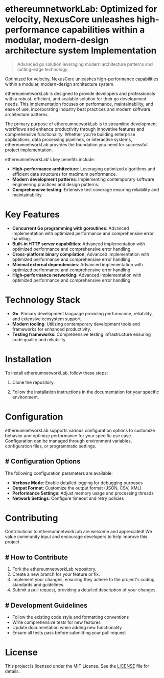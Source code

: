 <!-- fallback_ethereumnetworkLab_20250802161022_17505 -->

# ethereumnetworkLab: Optimized for velocity, NexusCore unleashes high-performance capabilities within a modular, modern-design architecture system Implementation
> Advanced go solution leveraging modern architecture patterns and cutting-edge technology.

Optimized for velocity, NexusCore unleashes high-performance capabilities within a modular, modern-design architecture system.

ethereumnetworkLab is designed to provide developers and professionals with a robust, efficient, and scalable solution for their go development needs. This implementation focuses on performance, maintainability, and ease of use, incorporating industry best practices and modern software architecture patterns.

The primary purpose of ethereumnetworkLab is to streamline development workflows and enhance productivity through innovative features and comprehensive functionality. Whether you're building enterprise applications, data processing pipelines, or interactive systems, ethereumnetworkLab provides the foundation you need for successful project implementation.

ethereumnetworkLab's key benefits include:

* **High-performance architecture**: Leveraging optimized algorithms and efficient data structures for maximum performance.
* **Modern development patterns**: Implementing contemporary software engineering practices and design patterns.
* **Comprehensive testing**: Extensive test coverage ensuring reliability and maintainability.

# Key Features

* **Concurrent Go programming with goroutines**: Advanced implementation with optimized performance and comprehensive error handling.
* **Built-in HTTP server capabilities**: Advanced implementation with optimized performance and comprehensive error handling.
* **Cross-platform binary compilation**: Advanced implementation with optimized performance and comprehensive error handling.
* **Minimal external dependencies**: Advanced implementation with optimized performance and comprehensive error handling.
* **High-performance networking**: Advanced implementation with optimized performance and comprehensive error handling.

# Technology Stack

* **Go**: Primary development language providing performance, reliability, and extensive ecosystem support.
* **Modern tooling**: Utilizing contemporary development tools and frameworks for enhanced productivity.
* **Testing frameworks**: Comprehensive testing infrastructure ensuring code quality and reliability.

# Installation

To install ethereumnetworkLab, follow these steps:

1. Clone the repository:


2. Follow the installation instructions in the documentation for your specific environment.

# Configuration

ethereumnetworkLab supports various configuration options to customize behavior and optimize performance for your specific use case. Configuration can be managed through environment variables, configuration files, or programmatic settings.

## # Configuration Options

The following configuration parameters are available:

* **Verbose Mode**: Enable detailed logging for debugging purposes
* **Output Format**: Customize the output format (JSON, CSV, XML)
* **Performance Settings**: Adjust memory usage and processing threads
* **Network Settings**: Configure timeout and retry policies

# Contributing

Contributions to ethereumnetworkLab are welcome and appreciated! We value community input and encourage developers to help improve this project.

## # How to Contribute

1. Fork the ethereumnetworkLab repository.
2. Create a new branch for your feature or fix.
3. Implement your changes, ensuring they adhere to the project's coding standards and guidelines.
4. Submit a pull request, providing a detailed description of your changes.

## # Development Guidelines

* Follow the existing code style and formatting conventions
* Write comprehensive tests for new features
* Update documentation when adding new functionality
* Ensure all tests pass before submitting your pull request

# License

This project is licensed under the MIT License. See the [LICENSE](https://github.com/uhsr/ethereumnetworkLab/blob/main/LICENSE) file for details.
